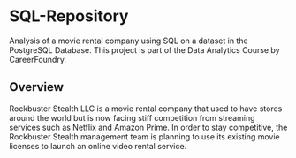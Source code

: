 # SQL-Repository
Analysis of a movie rental company using SQL on a dataset in the PostgreSQL Database. This project is part of the Data Analytics Course by CareerFoundry.
## Overview
Rockbuster Stealth LLC is a movie rental company that used to have stores around the world but is now facing stiff competition from streaming services such as Netflix and Amazon Prime. In order to stay competitive, the Rockbuster Stealth management team is planning to use its existing movie licenses to launch an online video rental service.
